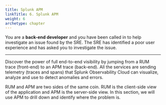 ```yaml
---
title: Splunk APM
linkTitle: 6. Splunk APM
weight: 6
archetype: chapter
---
```


You are a **back-end developer** and you have been called in to help investigate an issue found by the SRE. The SRE has identified a poor user experience and has asked you to investigate the issue.

---

Discover the power of full end-to-end visibility by jumping from a RUM trace (front-end) to an APM trace (back-end). All the services are sending telemetry (traces and spans) that Splunk Observability Cloud can visualize, analyze and use to detect anomalies and errors.

RUM and APM are two sides of the same coin. RUM is the client-side view of the application and APM is the server-side view. In this section, we will use APM to drill down and identify where the problem is.
